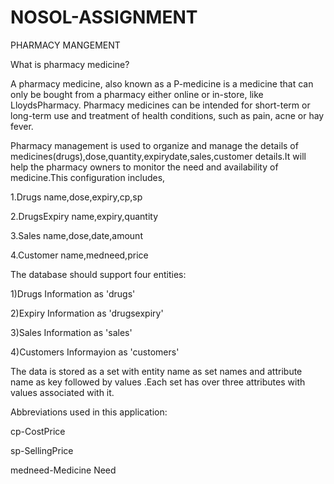 # NOSOL-ASSIGNMENT
PHARMACY MANGEMENT

What is pharmacy medicine? 

  A pharmacy medicine, also known as a P-medicine is a medicine that can only be bought from a pharmacy either online or in-store, like LloydsPharmacy. Pharmacy medicines can be intended for short-term or long-term use and treatment of health conditions, such as pain, acne or hay fever.

Pharmacy management is used to organize and manage the details of medicines(drugs),dose,quantity,expirydate,sales,customer details.It will help the pharmacy owners to monitor the need and availability of medicine.This configuration includes,

 1.Drugs 
  name,dose,expiry,cp,sp
  
 2.DrugsExpiry
  name,expiry,quantity
  
 3.Sales
  name,dose,date,amount
  
 4.Customer
   name,medneed,price
  
The database should support four entities:

 1)Drugs Information as 'drugs'
 
 2)Expiry Information as 'drugsexpiry'
 
 3)Sales Information as 'sales'
 
 4)Customers Informayion as 'customers'
 
The data is stored as a set with entity name as set names and attribute name as key followed by values .Each set has over three attributes with values associated with it.

Abbreviations used in this application:

   cp-CostPrice
   
   sp-SellingPrice
   
   medneed-Medicine Need
